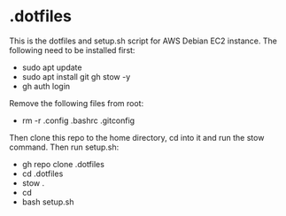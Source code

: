 # .dotfiles

This is the dotfiles and setup.sh script for AWS Debian EC2 instance.
The following need to be installed first:
- sudo apt update
- sudo apt install git gh stow -y
- gh auth login

Remove the following files from root:
- rm -r .config .bashrc .gitconfig

Then clone this repo to the home directory, cd into it and run the stow command. Then run setup.sh:
- gh repo clone .dotfiles
- cd .dotfiles
- stow .
- cd
- bash setup.sh

